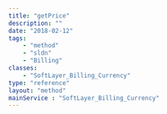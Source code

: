 ```yaml
---
title: "getPrice"
description: ""
date: "2018-02-12"
tags:
    - "method"
    - "sldn"
    - "Billing"
classes:
    - "SoftLayer_Billing_Currency"
type: "reference"
layout: "method"
mainService : "SoftLayer_Billing_Currency"
---
```


